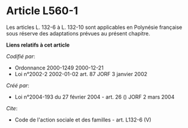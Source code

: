 # Article L560-1

Les articles L. 132-6 à L. 132-10 sont applicables en Polynésie française sous réserve des adaptations prévues au présent
chapitre.

**Liens relatifs à cet article**

_Codifié par_:

  - Ordonnance 2000-1249 2000-12-21
  - Loi n°2002-2 2002-01-02 art. 87 JORF 3 janvier 2002

_Créé par_:

  - Loi n°2004-193 du 27 février 2004 - art. 26 () JORF 2 mars 2004

_Cite_:

  - Code de l'action sociale et des familles - art. L132-6 (V)

